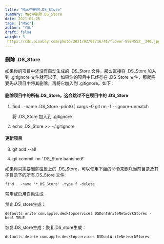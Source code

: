 ```yaml
---
title: "Mac中删除.DS_Store"
summary: Mac中删除.DS_Store
date: 2021-04-25
tags: ["Mac"]
author: "YSL"
draft: false
weight: 3
 https://cdn.pixabay.com/photo/2021/02/02/16/41/flower-5974552__340.jpg
---
```


### 删除 .DS_Store

如果你的项目中还没有自动生成的 .DS_Store 文件，那么直接将 .DS_Store 加入到 .gitignore 文件就可以了。如果你的项目中已经存在 .DS_Store 文件，那就需要先从项目中将其删除，再将它加入到 .gitignore。如下：

#### 删除项目中的所有.DS_Store。这会跳过不在项目中的 .DS_Store

1. find . -name .DS_Store -print0 | xargs -0 git rm -f --ignore-unmatch

    将 .DS_Store 加入到 .gitignore

2. echo .DS_Store >> ~/.gitignore

#### 更新项目

3. git add --all

4. git commit -m '.DS_Store banished!'

如果你只需要删除磁盘上的 .DS_Store，可以使用下面的命令来删除当前目录及其子目录下的所有.DS_Store 文件:
```shell
find . -name '*.DS_Store' -type f -delete
```
禁用或启用自动生成

禁止.DS_store生成：
```shell
defaults write com.apple.desktopservices DSDontWriteNetworkStores -bool TRUE
```
恢复.DS_store生成：恢复.DS_store生成：
```shell
defaults delete com.apple.desktopservices DSDontWriteNetworkStores
```